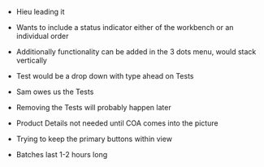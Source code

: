 
- Hieu leading it

- Wants to include a status indicator either of the workbench or an individual order
- Additionally functionality can be added in the 3 dots menu, would stack vertically
- Test would be a drop down with type ahead on Tests
- Sam owes us the Tests
- Removing the Tests will probably happen later
- Product Details not needed until COA comes into the picture
- Trying to keep the primary buttons within view
- Batches last 1-2 hours long
